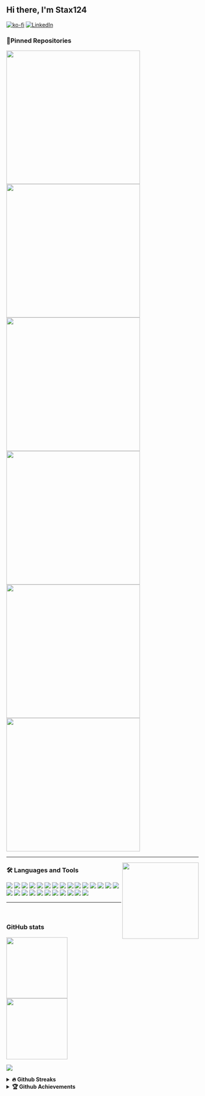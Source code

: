 ## Hi there, I'm Stax124

[![ko-fi](https://ko-fi.com/img/githubbutton_sm.svg)](https://ko-fi.com/O4O6KO1K6)
[![LinkedIn](https://img.shields.io/badge/LinkedIn-0077B5?style=for-the-badge&logo=linkedin&logoColor=white)](https://www.linkedin.com/in/tom%C3%A1%C5%A1-nov%C3%A1k-5a163321b/)

### 📌Pinned Repositories

<p align="left">
<a href="https://github.com/Stax124/MoltenCore">
  <img width='350em' src="https://github-readme-stats.vercel.app/api/pin/?username=Stax124&repo=MoltenCore&theme=dracula" />
</a>
 <a href="https://github.com/VoltaML/voltaML-fast-stable-diffusion">
  <img width='350em' src="https://github-readme-stats.vercel.app/api/pin/?username=VoltaML&repo=voltaML-fast-stable-diffusion&theme=dracula" />
</a>
<a href="https://github.com/Stax124/PyShell">
  <img width='350em' src="https://github-readme-stats.vercel.app/api/pin/?username=Stax124&repo=PyShell&theme=dracula" />
</a>
<a href="https://github.com/Stax124/Updater">
  <img width='350em' src="https://github-readme-stats.vercel.app/api/pin/?username=Stax124&repo=Updater&theme=dracula" />
</a>
<a href="https://github.com/Stax124/DobotAPI">
  <img width='350em' src="https://github-readme-stats.vercel.app/api/pin/?username=Stax124&repo=DobotAPI&theme=dracula" />
</a>
<a href="https://github.com/Stax124/Trinity-V2">
  <img width='350em' src="https://github-readme-stats.vercel.app/api/pin/?username=Stax124&repo=Trinity-V2&theme=dracula" />
</a>
</p>

---

<img align='right' src='https://user-images.githubusercontent.com/5713670/87202985-820dcb80-c2b6-11ea-9f56-7ec461c497c3.gif' width='200"'>

### 🛠 Languages and Tools

<!-- took all this icons from
https://github.com/alexandresanlim/Badges4-README.md-Profile -->
<div>
    <img src="https://img.shields.io/badge/Python-3776AB?style=for-the-badge&logo=python&logoColor=white" />
    <img src="https://img.shields.io/badge/JavaScript-323330?style=for-the-badge&logo=javascript&logoColor=F7DF1E" />
    <img src="https://img.shields.io/badge/Shell_Script-121011?style=for-the-badge&logo=gnu-bash&logoColor=white">
    <img src="https://img.shields.io/badge/Git-F05032?style=for-the-badge&logo=git&logoColor=white" />
    <img src="https://img.shields.io/badge/Visual_Studio_Code-0078D4?style=for-the-badge&logo=visual%20studio%20code&logoColor=white" />
    <img src="https://img.shields.io/badge/Oracle-F80000?style=for-the-badge&logo=oracle&logoColor=black" />
    <img src="https://img.shields.io/badge/blender-%23F5792A.svg?style=for-the-badge&logo=blender&logoColor=white" />
    <img src="https://img.shields.io/badge/Inkscape-000000?style=for-the-badge&logo=Inkscape&logoColor=white" />
    <img src="https://img.shields.io/badge/conda-342B029.svg?&style=for-the-badge&logo=anaconda&logoColor=white" />
    <img src="https://img.shields.io/badge/Docker-2CA5E0?style=for-the-badge&logo=docker&logoColor=white" />
    <img src="https://img.shields.io/badge/Electron-2B2E3A?style=for-the-badge&logo=electron&logoColor=9FEAF9" />
    <img src="https://img.shields.io/badge/fastapi-109989?style=for-the-badge&logo=FASTAPI&logoColor=white" />
    <img src="https://img.shields.io/badge/Flask-000000?style=for-the-badge&logo=flask&logoColor=white" />
    <img src="https://img.shields.io/badge/Node.js-339933?style=for-the-badge&logo=nodedotjs&logoColor=white" />
    <img src="https://img.shields.io/badge/Unity-100000?style=for-the-badge&logo=unity&logoColor=white" />
    <img src="https://img.shields.io/badge/Node.js-339933?style=for-the-badge&logo=nodedotjs&logoColor=white" />
    <img src="https://img.shields.io/badge/prettier-1A2C34?style=for-the-badge&logo=prettier&logoColor=F7BA3E" />
    <img src="https://img.shields.io/badge/Kali_Linux-557C94?style=for-the-badge&logo=kali-linux&logoColor=white" />
    <img src="https://img.shields.io/badge/manjaro-35BF5C?style=for-the-badge&logo=manjaro&logoColor=white" />
    <img src="https://img.shields.io/badge/Pop!_OS-48B9C7?style=for-the-badge&logo=Pop!_OS&logoColor=white" />
    <img src="https://img.shields.io/badge/Ubuntu-E95420?style=for-the-badge&logo=ubuntu&logoColor=white" />
    <img src="https://img.shields.io/badge/micro:bit-00ED00?style=for-the-badge&logo=micro:bit&logoColor=white" />
    <img src="https://img.shields.io/badge/Snyk-4C4A73?style=for-the-badge&logo=snyk&logoColor=white" />
    <img src="https://img.shields.io/badge/GitHub-100000?style=for-the-badge&logo=github&logoColor=white" />
    <img src="https://img.shields.io/badge/windows%20terminal-4D4D4D?style=for-the-badge&logo=windows%20terminal&logoColor=white" />
    <img src="https://img.shields.io/badge/Brave-FF1B2D?style=for-the-badge&logo=Brave&logoColor=white" />
</div>

---

<br/>

### GitHub stats

<p align="left">
<a href="https://github.com/Stax124">
  <img height="160em" src="https://github-readme-stats.vercel.app/api?username=Stax124&&show_icons=true&theme=dracula" />
  <img height="160em" src="https://github-readme-stats.vercel.app/api/top-langs/?username=Stax124&layout=compact&theme=dracula" />
</a>
</p>

<p align="left">
<a href="https://github.com/Stax124">
  <img src="https://github-profile-summary-cards.vercel.app/api/cards/profile-details?username=Stax124&theme=dracula" />
</a>
</p>

<details>
 <summary><b>🔥 Github Streaks</b></summary>
<p align="center"><img src="https://github-readme-streak-stats.herokuapp.com/?user=Stax124" alt="Stax124" /></p>
</details>

<details>
 <summary><b>🏆 Github Achievements</b></summary>
<p align="center"> <a href="https://github.com/ryo-ma/github-profile-trophy"><img src="https://github-profile-trophy.vercel.app/?username=Stax124&margin-w=5" alt="Stax124" /></a> </p>
</details>
